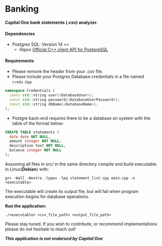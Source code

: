 # Banking

**Capital One bank statements (.csv) analyzer.**

#### Dependencies

- Postgres SQL: Version 14 >=
  - libpxx [Official C++ client API for PostgreSQL](pqxx.org/)

#### Requirements

- Please remove the header from your .csv file.
- Please include your Postgres Database credentials in a file named ```creds.hpp```

```cpp
namespace Credentials {
  const std::string user{<DatabaseUser>};
  const std::string password{<DatabaseUserPassword>};
  const std::string dbName{<DatabaseName>};
};
```

- Postgre back-end requires there to be a database on system with the table of the format below:

```sql
CREATE TABLE statements (
  date date NOT NULL,
  amount integer NOT NULL,
  description text NOT NULL,
  balance integer NOT NULL
);
```

Assuming all files in src/ in the same directory compile and build executable in Linux(**Debian**) with:

```
g++ -Wall -Wextra -lpqxx -lpq statement_list.cpp main.cpp -o <executable>
```

The executable will create its output file, but will fail when program execution begins
for database operations.

**Run the application:**

```
./<executable> <csv_file_path> <output_file_path>
```

Please stay tuned. If you wish to contribute, or recommend implementations please do not hesitate to reach out!

***This application is not endorsed by Capital One***


